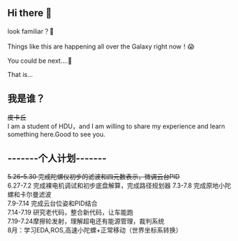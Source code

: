 ## Hi there 👋
look familiar？🤔  

Things like this are happening all over the Galaxy right now！😱  

You could be next....🫵  

That is...  

## 我是谁？
~~皮卡丘~~   
I am a student of HDU，and I am willing to share my experience and learn something here.Good to see you.  
## -------个人计划-------
~~5.26-5.30 完成陀螺仪初步的滤波和四元数表示，微调云台PID~~  
6.27-7.2 完成裸电机调试和初步底盘解算，完成路径规划器
7.3-7.8 完成原地小陀螺和卡尔曼滤波    
7.9-7.14 完成云台位姿和PID结合  
7.14-7.19 研究老代码，整合新代码，让车能跑  
7.19-7.24摩擦轮发射，理解超电还有能源管理，裁判系统  
8月：学习EDA,ROS,高速小陀螺+正常移动（世界坐标系转换）
<!--
**moment-NEW/moment-NEW** is a ✨ _special_ ✨ repository because its `README.md` (this file) appears on your GitHub profile.

Here are some ideas to get you started:

- 🔭 I’m currently working on ...
- 🌱 I’m currently learning ...
- 👯 I’m looking to collaborate on ...
- 🤔 I’m looking for help with ...
- 💬 Ask me about ...
- 📫 How to reach me: ...
- 😄 Pronouns: ...
- ⚡ Fun fact: ...
-->
